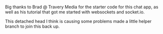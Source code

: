 

Big thanks to Brad @ Travery Media for the starter code for this chat app, as well as his tutorial that got me started with websockets and socket.io.

This detached head I think is causing some problems made a little helper branch to join this back up.
